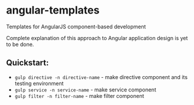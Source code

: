 # angular-templates

Templates for AngularJS component-based development

Complete explanation of this approach to Angular application design is yet to be done.

## Quickstart:

* `gulp directive -n directive-name` - make directive component and its testing environment 
* `gulp service -n service-name` - make service component 
* `gulp filter -n filter-name` - make filter component
